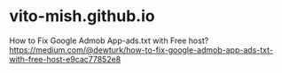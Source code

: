 # vito-mish.github.io

How to Fix Google Admob App-ads.txt with Free host?<br>
https://medium.com/@dewturk/how-to-fix-google-admob-app-ads-txt-with-free-host-e9cac77852e8
